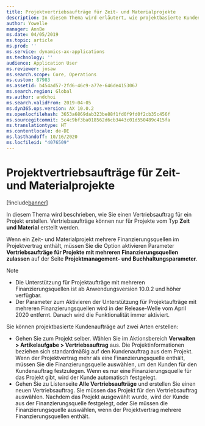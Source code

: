```yaml
---
title: Projektvertriebsaufträge für Zeit- und Materialprojekte
description: In diesem Thema wird erläutert, wie projektbasierte Kundenaufträge für Zeit- und Materialprojekte erstellt werden.
author: Yowelle
manager: AnnBe
ms.date: 04/05/2019
ms.topic: article
ms.prod: ''
ms.service: dynamics-ax-applications
ms.technology: ''
audience: Application User
ms.reviewer: josaw
ms.search.scope: Core, Operations
ms.custom: 87983
ms.assetid: b454ad57-2fd6-46c9-a77e-646de4153067
ms.search.region: Global
ms.author: andchoi
ms.search.validFrom: 2019-04-05
ms.dyn365.ops.version: AX 10.0.2
ms.openlocfilehash: 3653a6869dab323be88f1fd0f9fd0f2cb35c456f
ms.sourcegitcommit: 5c4c9bf3ba018562d6cb3443c01d550489c415fa
ms.translationtype: HT
ms.contentlocale: de-DE
ms.lasthandoff: 10/16/2020
ms.locfileid: "4076509"
---
```

# <a name="project-sales-orders-for-time-and-material-projects"></a>Projektvertriebsaufträge für Zeit- und Materialprojekte

[!include[banner](../includes/banner.md)]

In diesem Thema wird beschrieben, wie Sie einen Vertriebsauftrag für ein Projekt erstellen. Vertriebsaufträge können nur für Projekte vom Typ **Zeit und Material** erstellt werden.

Wenn ein Zeit- und Materialprojekt mehrere Finanzierungsquellen im Projektvertrag enthält, müssen Sie die Option aktivieren Parameter **Vertriebsaufträge für Projekte mit mehreren Finanzierungsquellen zulassen** auf der Seite **Projektmanagement- und Buchhaltungsparameter**. 

> [!NOTE]
> - Die Unterstützung für Projektaufträge mit mehreren Finanzierungsquellen ist ab Anwendungsversion 10.0.2 und höher verfügbar.
> - Der Parameter zum Aktivieren der Unterstützung für Projektaufträge mit mehreren Finanzierungsquellen wird in der Release-Welle vom April 2020 entfernt. Danach wird die Funktionalität immer aktiviert.

Sie können projektbasierte Kundenaufträge auf zwei Arten erstellen:

- Gehen Sie zum Projekt selber. Wählen Sie im Aktionsbereich **Verwalten > Artikelaufgabe > Vertriebsauftrag** aus. Die Projektinformationen beziehen sich standardmäßig auf den Kundenauftrag aus dem Projekt. Wenn der Projektvertrag mehr als eine Finanzierungsquelle enthält, müssen Sie die Finanzierungsquelle auswählen, um den Kunden für den Kundenauftrag festzulegen. Wenn es nur eine Finanzierungsquelle für das Projekt gibt, wird der Kunde automatisch festgelegt.
- Gehen Sie zu Listenseite **Alle Vertriebsaufträge** und erstellen Sie einen neuen Vertriebsauftrag. Sie müssen das Projekt für den Vertriebsauftrag auswählen. Nachdem das Projekt ausgewählt wurde, wird der Kunde aus der Finanzierungsquelle festgelegt, oder Sie müssen die Finanzierungsquelle auswählen, wenn der Projektvertrag mehrere Finanzierungsquellen enthält.

